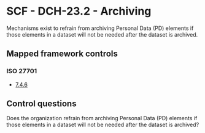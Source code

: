 # SCF - DCH-23.2 - Archiving
Mechanisms exist to refrain from archiving Personal Data (PD) elements if those elements in a dataset will not be needed after the dataset is archived.
## Mapped framework controls
### ISO 27701
- [7.4.6](../iso27701/746.md)
  
## Control questions
Does the organization refrain from archiving Personal Data (PD) elements if those elements in a dataset will not be needed after the dataset is archived?
  
